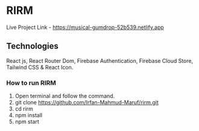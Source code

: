 # RIRM

Live Project Link - https://musical-gumdrop-52b539.netlify.app

## Technologies

React js, React Router Dom, Firebase Authentication, Firebase Cloud Store, Tailwind CSS & React Icon.

### How to run RIRM

1. Open terminal and follow the command.
2. git clone https://github.com/Irfan-Mahmud-Maruf/rirm.git
3. cd rirm 
4. npm install
5. npm start
